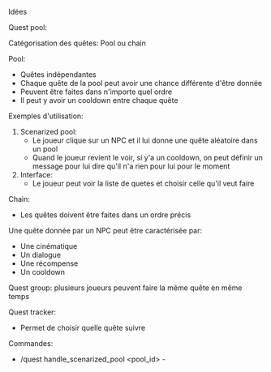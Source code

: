 Idées

Quest pool:

Catégorisation des quêtes: 
Pool ou chain

Pool:
- Quêtes indépendantes
- Chaque quête de la pool peut avoir une chance différente d'être donnée
- Peuvent être faites dans n'importe quel ordre
- Il peut y avoir un cooldown entre chaque quête

Exemples d'utilisation:
1. Scenarized pool:
   - Le joueur clique sur un NPC et il lui donne une quête aléatoire dans un pool
   - Quand le joueur revient le voir, si y'a un cooldown, on peut définir un message 
   pour lui dire qu'il n'a rien pour lui pour le moment
2. Interface:
   - Le joueur peut voir la liste de quetes et choisir celle qu'il veut faire


Chain:
- Les quêtes doivent être faites dans un ordre précis



Une quête donnée par un NPC peut être caractérisée par:
- Une cinématique
- Un dialogue
- Une récompense
- Un cooldown



Quest group: plusieurs joueurs peuvent faire la même quête en même temps



Quest tracker:
- Permet de choisir quelle quête suivre

Commandes:
- /quest handle_scenarized_pool <pool_id> -  
